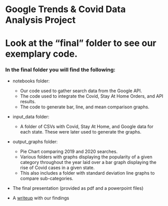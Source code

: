 # Google Trends & Covid Data Analysis Project

# Look at the “final” folder to see our exemplary code. 

### In the final folder you will find the following:
* notebooks folder: 
    - Our code used to gather search data from the Google API.
    - The code used to integrate the Covid, Stay At Home Orders, and API results. 
    - The code to generate bar, line, and mean comparison graphs.
 
* input_data folder:
    - A folder of CSVs with Covid, Stay At Home, and Google data for each state. These were later used to generate the graphs.

* output_graphs folder:
    - Pie Chart comparing 2019 and 2020 searches.
    - Various folders with graphs displaying the popularity of a given category throughout the year laid over a bar graph displaying the rise of Covid cases in a given state.
    - This also includes a folder with standard deviation line graphs to compare sub-categories. 

* The final presentation (provided as pdf and a powerpoint files)

* A [writeup](/final/writeup.md) with our findings 


